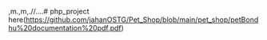 ,m.,m,.//....# php_project
here(https://github.com/jahanOSTG/Pet_Shop/blob/main/pet_shop/petBondhu%20documentation%20pdf.pdf)

